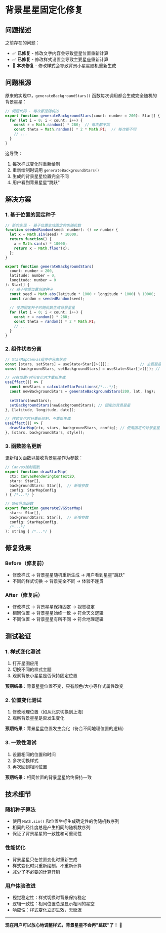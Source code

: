 # 背景星星固定化修复

## 问题描述

之前存在的问题：
- ✅ **已修复** - 修改文字内容会导致星星位置重新计算
- ✅ **已修复** - 修改样式设置会导致主要星座重新计算
- 🔧 **本次修复** - 修改样式会导致背景小星星随机重新生成

## 问题根源

原来的实现中，`generateBackgroundStars()` 函数每次调用都会生成完全随机的背景星星：

```javascript
// 问题代码 - 每次都是随机的
export function generateBackgroundStars(count: number = 200): Star[] {
  for (let i = 0; i < count; i++) {
    const r = Math.random() * 280;  // 每次都不同
    const theta = Math.random() * 2 * Math.PI;  // 每次都不同
    // ...
  }
}
```

这导致：
1. 每次样式变化时重新绘制
2. 重新绘制时调用 `generateBackgroundStars()`
3. 生成的背景星星位置完全不同
4. 用户看到背景星星"跳跃"

## 解决方案

### 1. 基于位置的固定种子

```javascript
// 新的实现 - 基于位置生成固定的伪随机数
function seededRandom(seed: number): () => number {
  let x = Math.sin(seed) * 10000;
  return function() {
    x = Math.sin(x) * 10000;
    return x - Math.floor(x);
  };
}

export function generateBackgroundStars(
  count: number = 200, 
  latitude: number = 0, 
  longitude: number = 0
): Star[] {
  // 基于地理位置创建种子
  const seed = Math.abs(latitude * 1000 + longitude * 1000) % 10000;
  const random = seededRandom(seed);
  
  // 使用固定种子的随机数生成背景星星
  for (let i = 0; i < count; i++) {
    const r = random() * 280;
    const theta = random() * 2 * Math.PI;
    // ...
  }
}
```

### 2. 组件状态分离

```javascript
// StarMapCanvas组件中分离状态
const [stars, setStars] = useState<Star[]>([]);              // 主要星座
const [backgroundStars, setBackgroundStars] = useState<Star[]>([]); // 背景星星

// 只有位置/时间变化时才重新生成
useEffect(() => {
  const newStars = calculateStarPositions(/*...*/);
  const newBackgroundStars = generateBackgroundStars(200, lat, lng);
  
  setStars(newStars);
  setBackgroundStars(newBackgroundStars); // 固定的背景星星
}, [latitude, longitude, date]);

// 样式变化时只重新绘制，不重新生成
useEffect(() => {
  drawStarMap(ctx, stars, backgroundStars, config); // 使用固定的背景星星
}, [stars, backgroundStars, style]);
```

### 3. 函数签名更新

更新相关函数以接收背景星星作为参数：

```javascript
// Canvas绘制函数
export function drawStarMap(
  ctx: CanvasRenderingContext2D,
  stars: Star[],
  backgroundStars: Star[],  // 新增参数
  config: StarMapConfig
) { /*...*/ }

// SVG导出函数
export function generateSVGStarMap(
  stars: Star[],
  backgroundStars: Star[],  // 新增参数
  config: StarMapConfig,
  /*...*/
): string { /*...*/ }
```

## 修复效果

### Before（修复前）
- 修改样式 → 背景星星随机重新生成 → 用户看到星星"跳跃"
- 不同的样式切换 → 背景完全不同 → 体验不连贯

### After（修复后）
- 修改样式 → 背景星星保持固定 → 视觉稳定
- 相同位置 → 背景星星始终一致 → 符合天文逻辑
- 不同位置 → 背景星星有所不同 → 符合地理逻辑

## 测试验证

### 1. 样式变化测试
1. 打开星图应用
2. 切换不同的样式主题
3. 观察背景小星星是否保持固定位置

**预期结果**：背景星星位置不变，只有颜色/大小等样式属性改变

### 2. 位置变化测试
1. 修改地理位置（如从北京切换到上海）
2. 观察背景星星是否发生变化

**预期结果**：背景星星位置发生变化（符合不同地理位置的逻辑）

### 3. 一致性测试
1. 设置相同的位置和时间
2. 多次切换样式
3. 再次回到相同位置

**预期结果**：相同位置的背景星星始终保持一致

## 技术细节

### 随机种子算法
- 使用 `Math.sin()` 和位置坐标生成确定性的伪随机数序列
- 相同的经纬度总是产生相同的随机数序列
- 保证了背景星星的一致性和可重现性

### 性能优化
- 背景星星只在位置变化时重新生成
- 样式变化时只重新绘制，不重新计算
- 减少了不必要的计算开销

### 用户体验改进
- 视觉稳定性：样式切换时背景保持稳定
- 逻辑一致性：相同位置总是显示相同的星空
- 响应性：样式变化立即生效，无延迟

---

**现在用户可以放心地调整样式，背景星星不会再"跳跃"了！** 🌟 